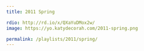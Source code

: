 ```yaml
---
title: 2011 Spring

rdio: http://rd.io/x/QXaYuDMox2w/
image: https://yo.katydecorah.com/2011-spring.png

permalink: /playlists/2011/spring/
---
```

